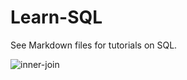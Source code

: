 # Learn-SQL
See Markdown files for tutorials on SQL.

![inner-join](https://user-images.githubusercontent.com/33429899/37095305-cc245ade-2215-11e8-8ac1-b4ed36b4d7e3.gif)
